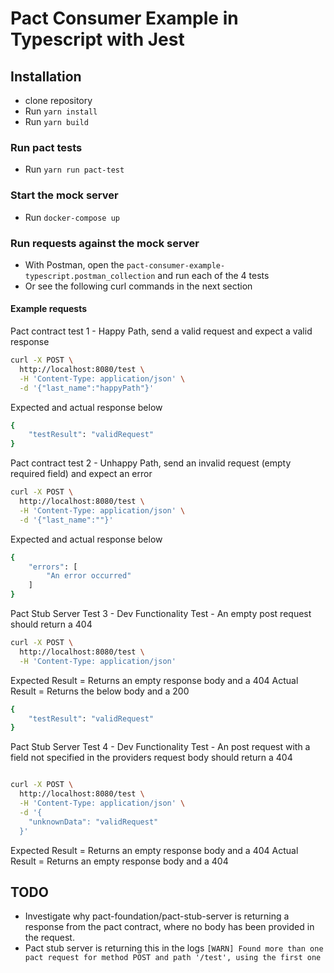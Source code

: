 # Pact Consumer Example in Typescript with Jest

## Installation

- clone repository
- Run `yarn install`
- Run `yarn build`

### Run pact tests

- Run `yarn run pact-test`

### Start the mock server

- Run `docker-compose up`

### Run requests against the mock server

- With Postman, open the `pact-consumer-example-typescript.postman_collection` and run each of the 4 tests
- Or see the following curl commands in the next section
  
#### Example requests

Pact contract test 1 - Happy Path, send a valid request and expect a valid response

```sh
curl -X POST \
  http://localhost:8080/test \
  -H 'Content-Type: application/json' \
  -d '{"last_name":"happyPath"}'
```

Expected and actual response below

```sh
{
    "testResult": "validRequest"
}
```

Pact contract test 2 - Unhappy Path, send an invalid request (empty required field) and expect an error

```sh
curl -X POST \
  http://localhost:8080/test \
  -H 'Content-Type: application/json' \
  -d '{"last_name":""}'

```

Expected and actual response below

```sh
{
    "errors": [
        "An error occurred"
    ]
}
```

Pact Stub Server Test 3 - Dev Functionality Test - An empty post request should return a 404

```sh
curl -X POST \
  http://localhost:8080/test \
  -H 'Content-Type: application/json'

```

Expected Result = Returns an empty response body and a 404
Actual Result = Returns the below body and a 200

```sh
{
    "testResult": "validRequest"
}
```

Pact Stub Server Test 4 - Dev Functionality Test - An post request with a field not specified in the providers request body should return a 404

```sh

curl -X POST \
  http://localhost:8080/test \
  -H 'Content-Type: application/json' \
  -d '{
    "unknownData": "validRequest"
  }'
```

Expected Result = Returns an empty response body and a 404
Actual Result = Returns an empty response body and a 404

## TODO

- Investigate why pact-foundation/pact-stub-server is returning a response from the pact contract, where no body has been provided in the request.
- Pact stub server is returning this in the logs `[WARN] Found more than one pact request for method POST and path '/test', using the first one`